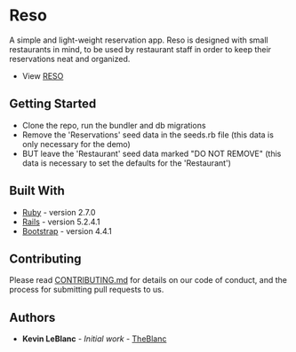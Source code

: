 # Reso

A simple and light-weight reservation app. Reso is designed with small restaurants in mind, to be used by restaurant staff in order to keep their reservations neat and organized.
* View [RESO](https://resorestaurantapp.herokuapp.com/)

## Getting Started

- Clone the repo, run the bundler and db migrations
- Remove the 'Reservations' seed data in the seeds.rb file (this data is only necessary for the demo)
- BUT leave the 'Restaurant' seed data marked "DO NOT REMOVE" (this data is necessary to set the defaults for the 'Restaurant')

## Built With

* [Ruby](https://www.ruby-lang.org/en/) - version 2.7.0
* [Rails](https://rubyonrails.org/) - version 5.2.4.1
* [Bootstrap](https://getbootstrap.com/) - version 4.4.1

## Contributing

Please read [CONTRIBUTING.md](https://gist.github.com/PurpleBooth/b24679402957c63ec426) for details on our code of conduct, and the process for submitting pull requests to us.

## Authors

* **Kevin LeBlanc** - *Initial work* - [TheBlanc](https://github.com/TheBlanc)

